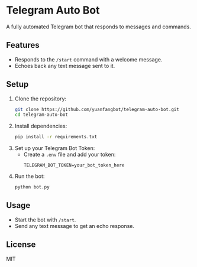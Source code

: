 # Telegram Auto Bot

A fully automated Telegram bot that responds to messages and commands.

## Features
- Responds to the `/start` command with a welcome message.
- Echoes back any text message sent to it.

## Setup
1. Clone the repository:
   ```bash
   git clone https://github.com/yuanfangbot/telegram-auto-bot.git
   cd telegram-auto-bot
   ```
2. Install dependencies:
   ```bash
   pip install -r requirements.txt
   ```
3. Set up your Telegram Bot Token:
   - Create a `.env` file and add your token:
     ```
     TELEGRAM_BOT_TOKEN=your_bot_token_here
     ```
4. Run the bot:
   ```bash
   python bot.py
   ```

## Usage
- Start the bot with `/start`.
- Send any text message to get an echo response.

## License
MIT